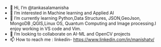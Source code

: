- 👋 Hi, I’m @tankasalamanisha
- 👀 I’m interested in Machine learning and Applied AI
- 🌱 I’m currently learning Python,Data Structures, JSON,GeoJson, MongoDB ,QGIS,Linux OS, Quantum Computing and Image processing.I enjoy working in VS code and Vim.
- 💞️ I’m looking to collaborate on AI-ML and OpenCV projects
- 📫 How to reach me : linkedin- https://www.linkedin.com/in/manishatv/

<!---
tankasalamanisha/tankasalamanisha is a ✨ special ✨ repository because its `README.md` (this file) appears on your GitHub profile.
You can click the Preview link to take a look at your changes.
--->
